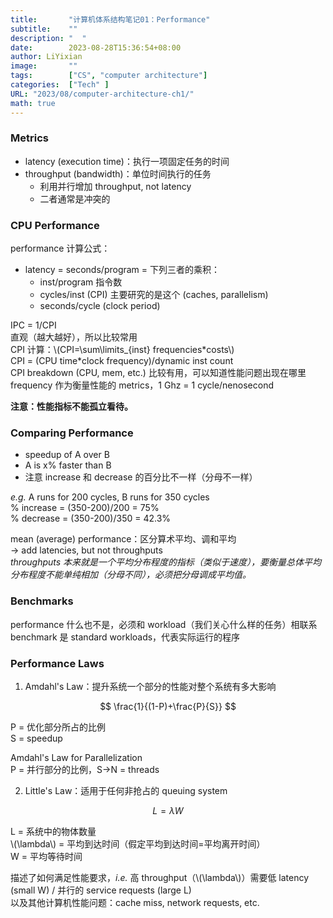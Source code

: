 ```yaml
---
title:       "计算机体系结构笔记01：Performance"
subtitle:    ""
description: "  "
date:        2023-08-28T15:36:54+08:00
author: LiYixian
image:       ""
tags:        ["CS", "computer architecture"]
categories:  ["Tech" ]
URL: "2023/08/computer-architecture-ch1/"
math: true
---
```


### Metrics

- latency (execution time)：执行一项固定任务的时间
- throughput (bandwidth)：单位时间执行的任务
  - 利用并行增加 throughput, not latency
  - 二者通常是冲突的

### CPU Performance

performance 计算公式：  

- latency = seconds/program = 下列三者的乘积：
  - inst/program 指令数
  - cycles/inst (CPI) 主要研究的是这个 (caches, parallelism)
  - seconds/cycle (clock period)

IPC = 1/CPI  
直观（越大越好），所以比较常用  
CPI 计算：\\(CPI=\sum\limits_{inst} frequencies*costs\\)  
CPI = (CPU time\*clock frequency)/dynamic inst count  
CPI breakdown (CPU, mem, etc.) 比较有用，可以知道性能问题出现在哪里  
frequency 作为衡量性能的 metrics，1 Ghz = 1 cycle/nenosecond  

**注意：性能指标不能孤立看待。**

### Comparing Performance

- speedup of A over B
- A is x% faster than B
- 注意 increase 和 decrease 的百分比不一样（分母不一样）

*e.g.* A runs for 200 cycles, B runs for 350 cycles  
% increase = (350-200)/200 = 75%  
% decrease = (350-200)/350 = 42.3%  

mean (average) performance：区分算术平均、调和平均  
-> add latencies, but not throughputs  
*throughputs 本来就是一个平均分布程度的指标（类似于速度），要衡量总体平均分布程度不能单纯相加（分母不同），必须把分母调成平均值。*  

### Benchmarks

performance 什么也不是，必须和 workload（我们关心什么样的任务）相联系  
benchmark 是 standard workloads，代表实际运行的程序  

### Performance Laws

1. Amdahl's Law：提升系统一个部分的性能对整个系统有多大影响  

$$
\frac{1}{(1-P)+\frac{P}{S}}
$$

P = 优化部分所占的比例  
S = speedup  

Amdahl's Law for Parallelization  
P = 并行部分的比例，S->N = threads  

2. Little's Law：适用于任何非抢占的 queuing system  

$$
L=\lambda W
$$

L = 系统中的物体数量  
\\(\lambda\\) = 平均到达时间（假定平均到达时间=平均离开时间）  
W = 平均等待时间  

描述了如何满足性能要求，*i.e.* 高 throughput（\\(\lambda\\)）需要低 latency (small W) / 并行的 service requests (large L)  
以及其他计算机性能问题：cache miss, network requests, etc.
